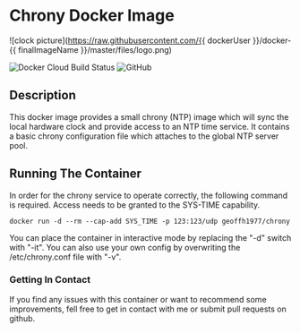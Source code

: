 # Chrony Docker Image #

![clock picture](https://raw.githubusercontent.com/{{ dockerUser }}/docker-{{ finalImageName }}/master/files/logo.png)

![Docker Cloud Build Status](https://img.shields.io/docker/cloud/build/geoffh1977/chrony.svg?style=plastic)
![GitHub](https://img.shields.io/github/license/geoffh1977/docker-chrony.svg?style=plastic)

## Description ##
This docker image provides a small chrony (NTP) image which will sync the local hardware clock and provide access to an NTP time service. It contains a basic chrony configuration file which attaches to the global NTP server pool.

## Running The Container ##

In order for the chrony service to operate correctly, the following command is required. Access needs to be granted to the SYS-TIME capability.

`docker run -d --rm --cap-add SYS_TIME -p 123:123/udp geoffh1977/chrony`

You can place the container in interactive mode by replacing the "-d" switch with "-it". You can also use your own config by overwriting the /etc/chrony.conf file with "-v".

### Getting In Contact ###
If you find any issues with this container or want to recommend some improvements, fell free to get in contact with me or submit pull requests on github.
